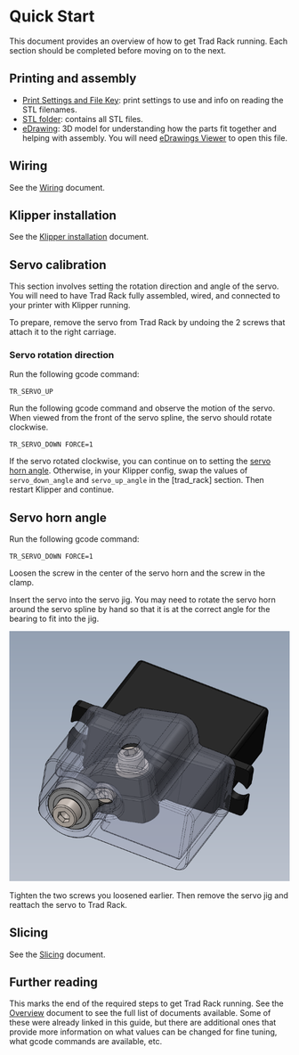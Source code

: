 # Quick Start

This document provides an overview of how to get Trad Rack running.
Each section should be completed before moving on to the next.

## Printing and assembly
- [Print Settings and File Key](/Print_Settings_and_File_Key.txt):
  print settings to use and info on reading the STL filenames.
- [STL folder](/STLs): contains all STL files.
- [eDrawing](/eDrawings): 3D model for understanding how the parts
  fit together and helping with assembly. You will need [eDrawings
  Viewer](https://www.edrawingsviewer.com/) to open this file.

## Wiring

See the [Wiring](Wiring.md) document.

## Klipper installation

See the [Klipper installation](klipper/Installation.md) document.

## Servo calibration

This section involves setting the rotation direction and angle of the
servo. You will need to have Trad Rack fully assembled, wired, and
connected to your printer with Klipper running.

To prepare, remove the servo from Trad Rack by undoing the 2 screws
that attach it to the right carriage.

### Servo rotation direction

Run the following gcode command:

```
TR_SERVO_UP
```

Run the following gcode command and observe the motion of the servo.
When viewed from the front of the servo spline, the servo should
rotate clockwise.
    
```
TR_SERVO_DOWN FORCE=1
```

If the servo rotated clockwise, you can continue on to setting the
[servo horn angle](#servo-horn-angle). Otherwise, in your Klipper
config, swap the values of `servo_down_angle` and `servo_up_angle` in
the [trad_rack] section. Then restart Klipper and continue.

## Servo horn angle

Run the following gcode command:

```
TR_SERVO_DOWN FORCE=1
```

Loosen the screw in the center of the servo horn and the screw in
the clamp.

Insert the servo into the servo jig. You may need to rotate the
servo horn around the servo spline by hand so that it is at the
correct angle for the bearing to fit into the jig.

![Servo in jig](images/servo_in_jig.png?raw=true)

Tighten the two screws you loosened earlier. Then remove the servo jig
and reattach the servo to Trad Rack.

## Slicing

See the [Slicing](Slicing.md) document.

## Further reading

This marks the end of the required steps to get Trad Rack running.
See the [Overview](README.md) document to see the full list of
documents available. Some of these were already linked in this guide,
but there are additional ones that provide more information on what
values can be changed for fine tuning, what gcode commands are
available, etc.
